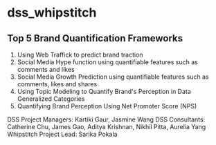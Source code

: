 # dss_whipstitch
## Top 5 Brand Quantification Frameworks
1. Using Web Traffick to predict brand traction
2. Social Media Hype function using quantifiable features such as comments and likes
3. Social Media Growth Prediction using quantifiable features such as comments, likes and shares
4. Using Topic Modeling to Quantify Brand's Perception in Data Generalized Categories
5. Quantifying Brand Perception Using Net Promoter Score (NPS)

DSS Project Managers: Kartiki Gaur, Jasmine Wang
DSS Consultants: Catherine Chu, James Gao, Aditya Krishnan, Nikhil Pitta, Aurelia Yang
Whipstitch Project Lead: Sarika Pokala
